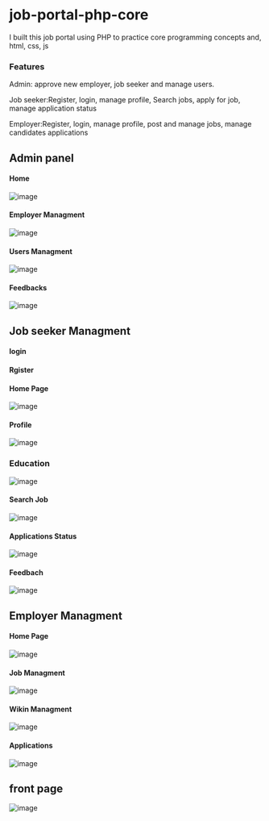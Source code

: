 # job-portal-php-core
I built this  job portal using PHP to practice core programming concepts and, html, css, js

### Features
Admin: approve new employer, job seeker and manage users.

Job seeker:Register, login, manage profile, Search jobs, apply for job, manage application status

Employer:Register, login, manage profile, post and manage jobs, manage candidates applications 

## Admin panel
#### Home
![image](https://github.com/user-attachments/assets/8bb5d0fa-fd94-450d-8ca1-f19b163e936d)

#### Employer Managment
![image](https://github.com/user-attachments/assets/474d9f08-6384-4954-89d7-0f011c881087)

#### Users Managment
![image](https://github.com/user-attachments/assets/99093142-a4de-4c04-9da0-bf0de8694158)

#### Feedbacks
![image](https://github.com/user-attachments/assets/3d7ddcd1-2ff2-4bb0-9b22-49643f00bad8)





## Job seeker Managment
#### login
#### Rgister
#### Home Page
![image](https://github.com/user-attachments/assets/9c1ff140-d4a8-48d6-b37c-88464ea81cbc)

#### Profile
![image](https://github.com/user-attachments/assets/05f78c1f-4971-476a-bf99-9804557977ae)

### Education
![image](https://github.com/user-attachments/assets/c5cdd9e4-a126-4885-8733-f5c96f671dde)

#### Search Job
![image](https://github.com/user-attachments/assets/d8f74c00-8f85-467a-9bb0-004d29c787de)

#### Applications Status
![image](https://github.com/user-attachments/assets/dd09b2c7-3e02-403e-90f6-fe0d39ae7d0f)

#### Feedbach
![image](https://github.com/user-attachments/assets/4bb6faa9-daff-4c86-9898-0d465ebe931c)







## Employer Managment
#### Home Page
![image](https://github.com/user-attachments/assets/4ab314cd-9c97-4dd8-a9c9-91e3126bf7e7)

#### Job Managment
![image](https://github.com/user-attachments/assets/779b1960-778c-4794-9f9a-615b74184c3f)


#### Wikin Managment
![image](https://github.com/user-attachments/assets/69ac00d5-1314-4da3-804d-25aaaac9fd3d)


#### Applications

![image](https://github.com/user-attachments/assets/ebf8b64f-a661-4d6e-97b6-106e2b47be1a)





## front page
![image](https://github.com/user-attachments/assets/18d1b327-f8f0-425c-840f-97af6fccfbb2)


